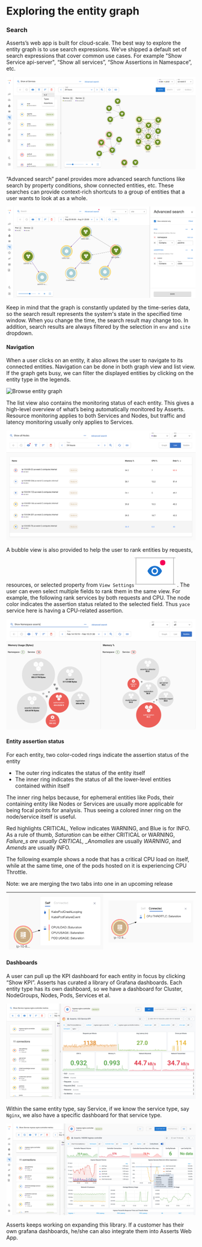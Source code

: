 # Exploring the entity graph

### Search

Asserts’s web app is built for cloud-scale. The best way to explore the entity graph is to use search expressions. We’ve shipped a default set of search expressions that cover common use cases. For example "Show Service api-server", “Show all services”, “Show Assertions in Namespace”, etc.

![](<../.gitbook/assets/Screen Shot 2021-09-21 at 8.54.42 PM.png>)

“Advanced search” panel provides more advanced search functions like search by property conditions, show connected entities, etc. These searches can provide context-rich shortcuts to a group of entities that a user wants to look at as a whole.

![pods crashing in namespace petclinic](<../.gitbook/assets/Screen Shot 2021-09-21 at 8.32.21 PM.png>)

Keep in mind that the graph is constantly updated by the time-series data, so the search result represents the system's state in the specified time window. When you change the time, the search result may change too. In addition, search results are always filtered by the selection in `env` and `site` dropdown.

#### Navigation <a href="#howassertsworks-wip-navigation" id="howassertsworks-wip-navigation"></a>

When a user clicks on an entity, it also allows the user to navigate to its connected entities. Navigation can be done in both graph view and list view. If the graph gets busy, we can filter the displayed entities by clicking on the entity type in the legends.

![Browse entity graph](<../.gitbook/assets/navigation (3) (3) (2).gif>)

The list view also contains the monitoring status of each entity. This gives a high-level overview of what’s being automatically monitored by Asserts. Resource monitoring applies to both Services and Nodes, but traffic and latency monitoring usually only applies to Services.

![](<../.gitbook/assets/Screen Shot 2022-02-19 at 4.59.04 PM.png>)

A bubble view is also provided to help the user to rank entities by requests, resources, or selected property  from `View Settings`<img src="../.gitbook/assets/Screen Shot 2021-09-22 at 1.31.16 AM.png" alt="" data-size="line"> . The user can even select multiple fields to rank them in the same view. For example, the following rank services by both requests and CPU. The node color indicates the assertion status related to the selected field. Thus `yace` service here is having a CPU-related assertion.

![](<../.gitbook/assets/Screen Shot 2022-02-19 at 6.09.15 PM.png>)

#### Entity assertion status <a href="#howassertsworks-wip-entityassertionstatus" id="howassertsworks-wip-entityassertionstatus"></a>

For each entity, two color-coded rings indicate the assertion status of the entity

* The outer ring indicates the status of the entity itself
* The inner ring indicates the status of all the lower-level entities contained within itself

The inner ring helps because, for ephemeral entities like Pods, their containing entity like Nodes or Services are usually more applicable for being focal points for analysis. Thus seeing a colored inner ring on the node/service itself is useful.

Red highlights CRITICAL, Yellow indicates WARNING, and Blue is for INFO. As a rule of thumb, _Saturation_ can be either CRITICAL or WARNING, _Failure\_s are usually CRITICAL, \_Anomalies_ are usually _WARNING_, and _Amends_ are usually INFO.

The following example shows a node that has a critical CPU load on itself, while at the same time, one of the pods hosted on it is experiencing CPU Throttle.

Note: we are merging the two tabs into one in an upcoming release

| ![](<../.gitbook/assets/1562017793 (1) (2).png>) | ![](<../.gitbook/assets/1562050561 (1).png>) |
| ------------------------------------------------ | -------------------------------------------- |

#### Dashboards <a href="#howassertsworks-wip-dashboards" id="howassertsworks-wip-dashboards"></a>

A user can pull up the KPI dashboard for each entity in focus by clicking “Show KPI”. Asserts has curated a library of Grafana dashboards. Each entity type has its own dashboard, so we have a dashboard for Cluster, NodeGroups, Nodes,  Pods, Services et al.&#x20;

![](<../.gitbook/assets/Screen Shot 2021-09-22 at 1.12.01 AM.png>)

Within the same entity type, say Service, if we know the service type, say `Nginx`, we also have a specific dashboard for that service type.

![](<../.gitbook/assets/Screen Shot 2021-09-22 at 1.12.39 AM.png>)

Asserts keeps working on expanding this library. If a customer has their own grafana dashboards, he/she can also integrate them into Asserts Web App.
